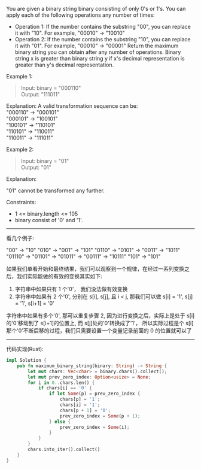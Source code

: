 You are given a binary string binary consisting of only 0's or 1's. You can apply each of the following operations any number of times:

- Operation 1: If the number contains the substring "00", you can replace it with "10".
  For example, "00010" -> "10010"
- Operation 2: If the number contains the substring "10", you can replace it with "01".
  For example, "00010" -> "00001"
  Return the maximum binary string you can obtain after any number of operations. Binary string x is greater than binary string y if x's decimal representation is greater than y's decimal representation.

Example 1:

> Input: binary = "000110"  
> Output: "111011"

Explanation: A valid transformation sequence can be:  
"000110" -> "000101"  
"000101" -> "100101"  
"100101" -> "110101"  
"110101" -> "110011"  
"110011" -> "111011"

Example 2:

> Input: binary = "01"  
> Output: "01"

Explanation:

"01" cannot be transformed any further.

Constraints:

- 1 <= binary.length <= 105
- binary consist of '0' and '1'.

---

看几个例子:

"00" -> "10"
"010" -> "001" -> "101"
"0110" -> "0101" -> "0011" -> "1011"
"01110" -> "01101" -> "01011" -> "00111" -> "10111"
"101" -> "101"

如果我们单看开始和最终结果，我们可以观察到一个规律，在经过一系列变换之后，我们实际能做的有效的变换其实如下:

1. 字符串中如果只有 1 个'0'， 我们没法做有效变换
2. 字符串中如果有 2 个'0', 分别在 s[i], s[j], 且 i < j, 那我们可以做 s[i] = '1', s[j] = '1', s[i+1] = '0'

字符串中如果有多个'0', 那可以重复步骤 2, 因为进行变换之后，实际上是处于 s[i]的'0'移动到了 s[i+1]的位置上, 而 s[j]处的'0'转换成了'1'， 所以实际过程是个 s[i]那个'0'不断后移的过程，我们只需要设置一个变量记录前面的 0 的位置就可以了

---

代码实现(Rust):

```rust
impl Solution {
    pub fn maximum_binary_string(binary: String) -> String {
        let mut chars: Vec<char> = binary.chars().collect();
        let mut prev_zero_index: Option<usize> = None;
        for i in 0..chars.len() {
            if chars[i] == '0' {
                if let Some(p) = prev_zero_index {
                    chars[p] = '1';
                    chars[i] = '1';
                    chars[p + 1] = '0';
                    prev_zero_index = Some(p + 1);
                } else {
                    prev_zero_index = Some(i);
                }
            }
        }
        chars.into_iter().collect()
    }
}
```

